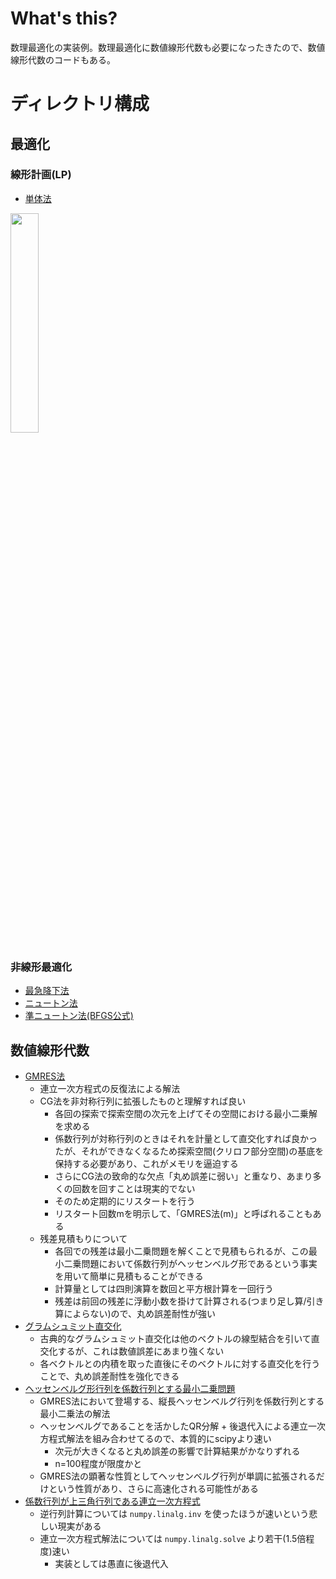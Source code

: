 # What's this?
数理最適化の実装例。数理最適化に数値線形代数も必要になったきたので、数値線形代数のコードもある。

# ディレクトリ構成
## 最適化
### 線形計画(LP)
- [単体法](simplex)
<img src="simplex/prob.png" width="30%">

### 非線形最適化
- [最急降下法](gds)
- [ニュートン法](newton)
- [準ニュートン法(BFGS公式)](bfgs)

## 数値線形代数
- [GMRES法](gmres)
    - 連立一次方程式の反復法による解法
    - CG法を非対称行列に拡張したものと理解すれば良い
        - 各回の探索で探索空間の次元を上げてその空間における最小二乗解を求める
        - 係数行列が対称行列のときはそれを計量として直交化すれば良かったが、それができなくなるため探索空間(クリロフ部分空間)の基底を保持する必要があり、これがメモリを逼迫する
        - さらにCG法の致命的な欠点「丸め誤差に弱い」と重なり、あまり多くの回数を回すことは現実的でない
        - そのため定期的にリスタートを行う
        - リスタート回数mを明示して、「GMRES法(m)」と呼ばれることもある
    - 残差見積もりについて
        - 各回での残差は最小二乗問題を解くことで見積もられるが、この最小二乗問題において係数行列がヘッセンベルグ形であるという事実を用いて簡単に見積もることができる
        - 計算量としては四則演算を数回と平方根計算を一回行う
        - 残差は前回の残差に浮動小数を掛けて計算される(つまり足し算/引き算によらない)ので、丸め誤差耐性が強い
- [グラムシュミット直交化](gram_schmidt)
    - 古典的なグラムシュミット直交化は他のベクトルの線型結合を引いて直交化するが、これは数値誤差にあまり強くない
    - 各ベクトルとの内積を取った直後にそのベクトルに対する直交化を行うことで、丸め誤差耐性を強化できる
- [ヘッセンベルグ形行列を係数行列とする最小二乗問題](hessenberg_minimize_square)
    - GMRES法において登場する、縦長ヘッセンベルグ行列を係数行列とする最小二乗法の解法
    - ヘッセンベルグであることを活かしたQR分解 + 後退代入による連立一次方程式解法を組み合わせてるので、本質的にscipyより速い
        - 次元が大きくなると丸め誤差の影響で計算結果がかなりずれる
        - n=100程度が限度かと
    - GMRES法の顕著な性質としてヘッセンベルグ行列が単調に拡張されるだけという性質があり、さらに高速化される可能性がある
- [係数行列が上三角行列である連立一次方程式](triangle_inverse)
    - 逆行列計算については `numpy.linalg.inv` を使ったほうが速いという悲しい現実がある
    - 連立一次方程式解法については `numpy.linalg.solve` より若干(1.5倍程度)速い
        - 実装としては愚直に後退代入

